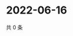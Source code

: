 # 2022-06-16

共 0 条

<!-- BEGIN WEIBO -->
<!-- 最后更新时间 Thu Jun 16 2022 14:01:13 GMT+0800 (China Standard Time) -->

<!-- END WEIBO -->
